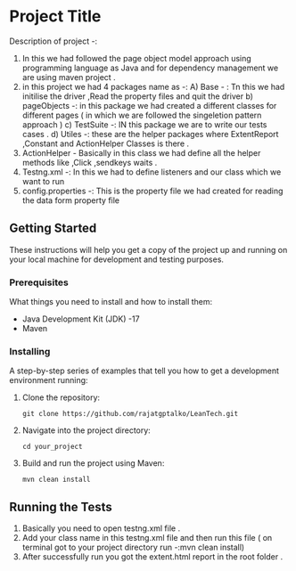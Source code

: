 # Project Title

Description of project -:
1) In this we had followed the page object model approach using programming language as Java and for dependency management we are using maven project .
2) in this project we had 4 packages name as -:
   A) Base - : Tn this we had initilise the driver ,Read the property files and quit the driver 
   b) pageObjects -: in this package we had created a different classes for different pages ( in which we are followed the singeletion pattern approach )
   c) TestSuite -: IN this package we are to write our tests cases .
   d) Utiles -: these are the helper packages where ExtentReport ,Constant and ActionHelper Classes is there .
3) ActionHelper - Basically in this class we had define all the helper methods like ,Click ,sendkeys waits .
4) Testng.xml -: In this we had to define listeners and our class which we want to run 
5) config.properties -: This is the property file we had created for reading the data form property file 
## Getting Started

These instructions will help you get a copy of the project up and running on your local machine for development and testing purposes.

### Prerequisites

What things you need to install and how to install them:

- Java Development Kit (JDK) -17
- Maven

### Installing

A step-by-step series of examples that tell you how to get a development environment running:

1. Clone the repository:

    ```
    git clone https://github.com/rajatgptalko/LeanTech.git
    ```

2. Navigate into the project directory:

    ```
    cd your_project
    ```

3. Build  and run the project using Maven:

    ```
    mvn clean install
    ```

## Running the Tests

1) Basically you need to open testng.xml file .
2) Add your class name in this testng.xml file and then run this file ( on terminal got to your project directory run -:mvn clean install)
3) After successfully run you got the extent.html report in the root folder .
